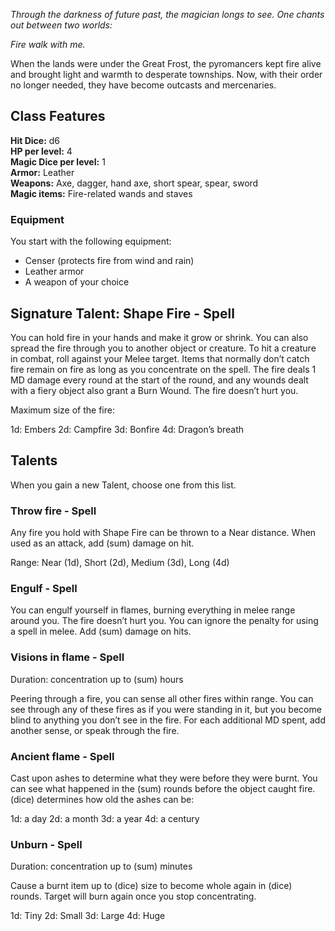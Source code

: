 _Through the darkness of future past,
the magician longs to see. 
One chants out between two worlds:_

_Fire walk with me._

When the lands were under the Great Frost, the pyromancers kept fire alive and brought light and warmth to desperate townships. Now, with their order no longer needed, they have become outcasts and mercenaries.
## Class Features
**Hit Dice:** d6\
**HP per level:** 4\
**Magic Dice per level:** 1\
**Armor:** Leather\
**Weapons:** Axe, dagger, hand axe, short spear, spear, sword\
**Magic items:** Fire-related wands and staves
### Equipment
You start with the following equipment:
- Censer (protects fire from wind and rain)
- Leather armor
- A weapon of your choice
## Signature Talent: Shape Fire - Spell
You can hold fire in your hands and make it grow or shrink. You can also spread the fire through you to another object or creature. To hit a creature in combat, roll against your Melee target. Items that normally don’t catch fire remain on fire as long as you concentrate on the spell. The fire deals 1 MD damage every round at the start of the round, and any wounds dealt with a fiery object also grant a Burn Wound. The fire doesn’t hurt you.

Maximum size of the fire:

1d: Embers
2d: Campfire
3d: Bonfire
4d: Dragon’s breath

## Talents
When you gain a new Talent, choose one from this list.

### Throw fire - Spell
Any fire you hold with Shape Fire can be thrown to a Near distance. When used as an attack, add (sum) damage on hit.

Range: Near (1d), Short (2d), Medium (3d), Long (4d)

### Engulf - Spell
You can engulf yourself in flames, burning everything in melee range around you. The fire doesn’t hurt you. You can ignore the penalty for using a spell in melee. Add (sum) damage on hits.

### Visions in flame - Spell
Duration: concentration up to (sum) hours

Peering through a fire, you can sense all other fires within range. You can see through any of these fires as if you were standing in it, but you become blind to anything you don’t see in the fire. For each additional MD spent, add another sense, or speak through the fire.

### Ancient flame - Spell
Cast upon ashes to determine what they were before they were burnt. You can see what happened in the (sum) rounds before the object caught fire. (dice) determines how old the ashes can be:

1d: a day
2d: a month
3d: a year
4d: a century

### Unburn - Spell
Duration: concentration up to (sum) minutes

Cause a burnt item up to (dice) size to become whole again in (dice) rounds. Target will burn again once you stop concentrating.

1d: Tiny
2d: Small
3d: Large
4d: Huge
